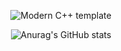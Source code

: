 <div id="title" align=center>

![Modern C++ template][github-sub-title:img]

![Anurag's GitHub stats](https://github-readme-stats.vercel.app/api?username=Fl0rencess720&show_icons=true&theme=tokyonight)


</div>



[github-sub-title:img]: https://readme-typing-svg.herokuapp.com?font=Segoe+Script&center=true&lines=Fl0rencess720.
